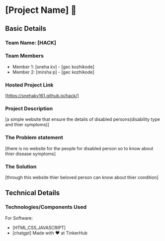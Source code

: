 # [Project Name] 🎯


## Basic Details
### Team Name: [HACK]


### Team Members
- Member 1: [sneha kv] - [gec kozhikode]
- Member 2: [mirsha p] - [gec kozhikode]

### Hosted Project Link
[https://snehakv161.github.io/hack/]

### Project Description
[a simple website that ensure the details of disabled persons(disability type and thier symptoms)]

### The Problem statement
[there is no website for the people for disabled person so to know about thier disease symptoms]

### The Solution
[through this website thier beloved person can know about thier condition]

## Technical Details
### Technologies/Components Used
For Software:
- [HTML,CSS,JAVASCRIPT]
- [chatgpt]
Made with ❤️ at TinkerHub
